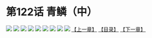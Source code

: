 # 第122话 青鳞（中）
![](https://mhpic.xiaomingtaiji.net/comic/D/斗破苍穹拆分版/122话/1.jpg-zymk.middle.webp)
![](https://mhpic.xiaomingtaiji.net/comic/D/斗破苍穹拆分版/122话/2.jpg-zymk.middle.webp)
![](https://mhpic.xiaomingtaiji.net/comic/D/斗破苍穹拆分版/122话/3.jpg-zymk.middle.webp)
![](https://mhpic.xiaomingtaiji.net/comic/D/斗破苍穹拆分版/122话/4.jpg-zymk.middle.webp)
![](https://mhpic.xiaomingtaiji.net/comic/D/斗破苍穹拆分版/122话/5.jpg-zymk.middle.webp)
![](https://mhpic.xiaomingtaiji.net/comic/D/斗破苍穹拆分版/122话/6.jpg-zymk.middle.webp)
![](https://mhpic.xiaomingtaiji.net/comic/D/斗破苍穹拆分版/122话/7.jpg-zymk.middle.webp)
![](https://mhpic.xiaomingtaiji.net/comic/D/斗破苍穹拆分版/122话/8.jpg-zymk.middle.webp)
![](https://mhpic.xiaomingtaiji.net/comic/D/斗破苍穹拆分版/122话/9.jpg-zymk.middle.webp)
[【上一章】](./121.md)
[【目录】](./READMD.md)
[【下一章】](./123.md)
